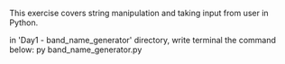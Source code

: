 This exercise covers string manipulation and taking input from user in Python.

in 'Day1 - band_name_generator' directory, write terminal the command below:
py band_name_generator.py 